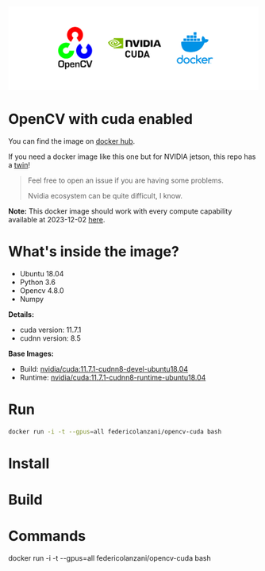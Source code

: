 ![cover.png](cover.png)
# OpenCV with cuda enabled

You can find the image on [docker hub](https://hub.docker.com/r/federicolanzani/opencv-cuda).

If you need a docker image like this one but for NVIDIA jetson, this repo has a [twin](https://github.com/lanzani/opencv-cuda-jetson-docker)!

> Feel free to open an issue if you are having some problems. 
> 
> Nvidia ecosystem can be quite difficult, I know.

**Note:** This docker image should work with every compute capability available at 2023-12-02 [here](https://developer.nvidia.com/cuda-gpus).

# What's inside the image?
- Ubuntu 18.04
- Python 3.6
- Opencv 4.8.0
- Numpy

**Details:**
- cuda version: 11.7.1
- cudnn version: 8.5

**Base Images:**
- Build: [nvidia/cuda:11.7.1-cudnn8-devel-ubuntu18.04](https://hub.docker.com/layers/nvidia/cuda/11.7.1-cudnn8-devel-ubuntu18.04/images/sha256-e135080e5e39091688102a7fef1e628183662505f02d1c71ddb9a62c0ec484c4?context=explore)
- Runtime: [nvidia/cuda:11.7.1-cudnn8-runtime-ubuntu18.04](https://hub.docker.com/layers/nvidia/cuda/11.7.1-cudnn8-runtime-ubuntu18.04/images/sha256-f5b5bf07a188573621b49758e09daeee5e4f063fab1f2e945bd48a86e6dc28e3?context=explore)


# Run
```bash
docker run -i -t --gpus=all federicolanzani/opencv-cuda bash
```

# Install

# Build

# Commands


docker run -i -t --gpus=all federicolanzani/opencv-cuda bash

